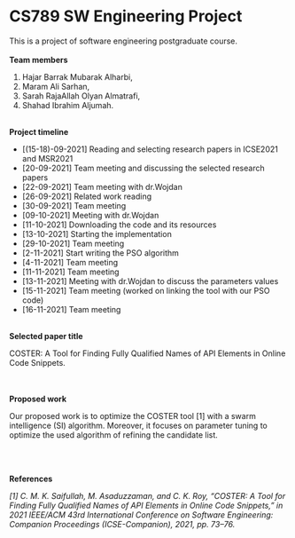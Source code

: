 # <h1> CS789 SW Engineering Project
This is a project of software engineering postgraduate course.
<br/><br/>
**Team members**
1. Hajar Barrak Mubarak Alharbi,
1. Maram Ali Sarhan,
1. Sarah RajaAllah Olyan Almatrafi,
1. Shahad Ibrahim Aljumah. 
  <br/><br/>  

**Project timeline**
* [(15-18)-09-2021] Reading and selecting research papers in ICSE2021 and MSR2021
* [20-09-2021] Team meeting and discussing the selected research papers  
* [22-09-2021] Team meeting with dr.Wojdan  
* [26-09-2021] Related work reading 
* [30-09-2021] Team meeting
* [09-10-2021] Meeting with dr.Wojdan
* [11-10-2021] Downloading the code and its resources
* [13-10-2021] Starting the implementation
* [29-10-2021] Team meeting
* [2-11-2021] Start writing the PSO algorithm
* [4-11-2021] Team meeting
* [11-11-2021] Team meeting
* [13-11-2021] Meeting with dr.Wojdan to discuss the parameters values
* [15-11-2021] Team meeting (worked on linking the tool with our PSO code)
* [16-11-2021] Team meeting
  <br/><br/>


**Selected paper title**   
  
 COSTER: A Tool for Finding Fully Qualified Names of API Elements in Online Code Snippets. 
  
  <br/><br/>
  **Proposed work** 
  
  Our proposed work is to optimize the COSTER tool [1] with a swarm intelligence (SI) algorithm. Moreover, it focuses on parameter tuning to optimize the used algorithm of refining the candidate list.  
  
  <br/><br/>
  
  **References** 
  
  *[1] C. M. K. Saifullah, M. Asaduzzaman, and C. K. Roy, “COSTER: A Tool for Finding Fully Qualified Names of API Elements in Online Code Snippets,” in 2021 IEEE/ACM 43rd International Conference on Software Engineering: Companion Proceedings (ICSE-Companion), 2021, pp. 73–76.*
  
  

